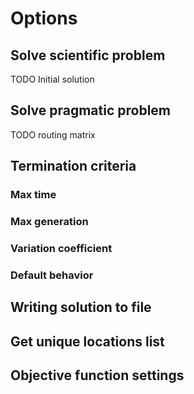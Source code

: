 # Options

## Solve scientific problem

TODO Initial solution


## Solve pragmatic problem

TODO routing matrix


## Termination criteria

### Max time

### Max generation

### Variation coefficient

### Default behavior


## Writing solution to file


## Get unique locations list


## Objective function settings